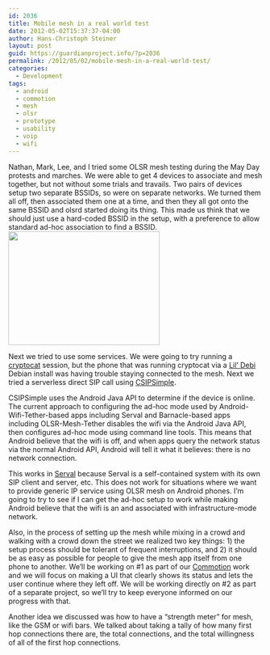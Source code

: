 ```yaml
---
id: 2036
title: Mobile mesh in a real world test
date: 2012-05-02T15:37:37-04:00
author: Hans-Christoph Steiner
layout: post
guid: https://guardianproject.info/?p=2036
permalink: /2012/05/02/mobile-mesh-in-a-real-world-test/
categories:
  - Development
tags:
  - android
  - commotion
  - mesh
  - olsr
  - prototype
  - usability
  - voip
  - wifi
---
```

Nathan, Mark, Lee, and I tried some OLSR mesh testing during the May Day protests and marches. We were able to get 4 devices to associate and mesh together, but not without some trials and travails. Two pairs of devices setup two separate BSSIDs, so were on separate networks. We turned them all off, then associated them one at a time, and then they all got onto the same BSSID and olsrd started doing its thing. This made us think that we should just use a hard-coded BSSID in the setup, with a preference to allow standard ad-hoc association to find a BSSID. [<img src="https://guardianproject.info/wp-content/uploads/2012/05/526191_338865336181237_184749301592842_866151_1316470506_n-300x225.jpg" alt="" width="300" height="225" class="alignright size-medium wp-image-2037" srcset="https://guardianproject.info/wp-content/uploads/2012/05/526191_338865336181237_184749301592842_866151_1316470506_n-300x225.jpg 300w, https://guardianproject.info/wp-content/uploads/2012/05/526191_338865336181237_184749301592842_866151_1316470506_n.jpg 600w" sizes="(max-width: 300px) 100vw, 300px" />](https://guardianproject.info/wp-content/uploads/2012/05/526191_338865336181237_184749301592842_866151_1316470506_n.jpg)

Next we tried to use some services. We were going to try running a <a href="https://crypto.cat/" target="_blank">cryptocat</a> session, but the phone that was running cryptocat via a <a href="https://github.com/guardianproject/lildebi" target="_blank">Lil’ Debi</a> Debian install was having trouble staying connected to the mesh. Next we tried a serverless direct SIP call using <a href="http://code.google.com/p/csipsimple/" target="_blank">CSIPSimple</a>. 

CSIPSimple uses the Android Java API to determine if the device is online. The current approach to configuring the ad-hoc mode used by Android-Wifi-Tether-based apps including Serval and Barnacle-based apps including OLSR-Mesh-Tether disables the wifi via the Android Java API, then configures ad-hoc mode using command line tools. This means that Android believe that the wifi is off, and when apps query the network status via the normal Android API, Android will tell it what it believes: there is no network connection.

This works in <a href="http://www.servalproject.org/" target="_blank">Serval</a> because Serval is a self-contained system with its own SIP client and server, etc. This does not work for situations where we want to provide generic IP service using OLSR mesh on Android phones. I’m going to try to see if I can get the ad-hoc setup to work while making Android believe that the wifi is an and associated with infrastructure-mode network.

Also, in the process of setting up the mesh while mixing in a crowd and walking with a crowd down the street we realized two key things: 1) the setup process should be tolerant of frequent interruptions, and 2) it should be as easy as possible for people to give the mesh app itself from one phone to another. We’ll be working on #1 as part of our <a href="https://code.commotionwireless.net/projects" target="_blank">Commotion</a> work and we will focus on making a UI that clearly shows its status and lets the user continue where they left off. We will be working directly on #2 as part of a separate project, so we’ll try to keep everyone informed on our progress with that.

Another idea we discussed was how to have a “strength meter” for mesh, like the GSM or wifi bars. We talked about taking a tally of how many first hop connections there are, the total connections, and the total willingness of all of the first hop connections.